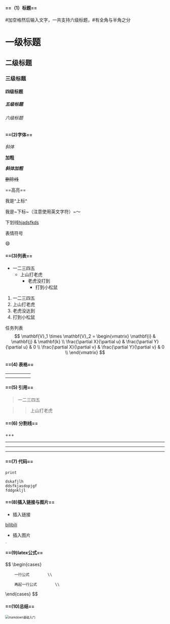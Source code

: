 #### ==（1）标题==

#加空格然后输入文字，一共支持六级标题，#有全角与半角之分

# 一级标题

## 二级标题

### 三级标题

#### 四级标题

##### 五级标题

###### 六级标题

#### ==(2)字体==

*斜体*

**加粗**

***斜体加粗***

~~删除线~~

==高亮==

我是^上标^

我是~下标~（注意使用英文字符）~～

下划线<u>hjadsfkds</u>

表情符号

:smile:

#### ==(3)列表==

+ 一二三四五
  + 上山打老虎
    + 老虎没打到
      + 打到小松鼠

1. 一二三四五
2. 上山打老虎
3. 老虎没达到
4. 打到小松鼠

任务列表
$$
\mathbf{V}_1 \times \mathbf{V}_2 =  \begin{vmatrix} 
\mathbf{i} & \mathbf{j} & \mathbf{k} \\
\frac{\partial X}{\partial u} &  \frac{\partial Y}{\partial u} & 0 \\
\frac{\partial X}{\partial v} &  \frac{\partial Y}{\partial v} & 0 \\
\end{vmatrix}
$$


#### ==(4) 表格==

|      |      |      |      |      |
| :--: | :--- | ---- | ---- | ---- |
|      |      |      |      |      |
|      |      |      |      |      |

#### ==(5) 引用==

> 一二三四五
>
> > 

> > 上山打老虎

#### ==(6) 分割线==

+++

***

***

---



#### ==(7) 代码==

`print`

~~~
dskafjlh
ddsfkjasdopjgf
fddgnkljl
~~~

#### ==(8)插入链接与图片==

- 插入链接

[bilibili](https://www.bilibili.com/)

- 插入图片

<img src="C:\Users\wl\Pictures\壁纸\t019f92baa923064ff8.jpg" alt="壁纸" style="zoom:10%;" />

#### ==(9)latex公式==

$$
\begin{cases}

        一行公式        \\

        再起一行公式        \\

\end{cases}
$$



#### ==(10)总结==

<img src="D:\1.Study\Typora\picture\QQ图片20220925144719.jpg" alt="markdown基础入门" style="zoom:67%;" />
